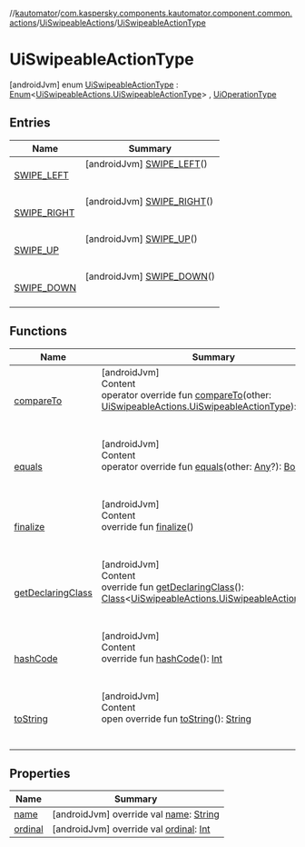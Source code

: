 //[kautomator](../../../index.md)/[com.kaspersky.components.kautomator.component.common.actions](../../index.md)/[UiSwipeableActions](../index.md)/[UiSwipeableActionType](index.md)



# UiSwipeableActionType  
 [androidJvm] enum [UiSwipeableActionType](index.md) : [Enum](https://kotlinlang.org/api/latest/jvm/stdlib/kotlin/-enum/index.html)<[UiSwipeableActions.UiSwipeableActionType](index.md)> , [UiOperationType](../../../com.kaspersky.components.kautomator.intercept.operation/-ui-operation-type/index.md)   


## Entries  
  
|  Name|  Summary| 
|---|---|
| [SWIPE_LEFT](-s-w-i-p-e_-l-e-f-t/index.md)|  [androidJvm] [SWIPE_LEFT](-s-w-i-p-e_-l-e-f-t/index.md)()  <br>  <br>   <br>
| [SWIPE_RIGHT](-s-w-i-p-e_-r-i-g-h-t/index.md)|  [androidJvm] [SWIPE_RIGHT](-s-w-i-p-e_-r-i-g-h-t/index.md)()  <br>  <br>   <br>
| [SWIPE_UP](-s-w-i-p-e_-u-p/index.md)|  [androidJvm] [SWIPE_UP](-s-w-i-p-e_-u-p/index.md)()  <br>  <br>   <br>
| [SWIPE_DOWN](-s-w-i-p-e_-d-o-w-n/index.md)|  [androidJvm] [SWIPE_DOWN](-s-w-i-p-e_-d-o-w-n/index.md)()  <br>  <br>   <br>


## Functions  
  
|  Name|  Summary| 
|---|---|
| [compareTo](https://kotlinlang.org/api/latest/jvm/stdlib/kotlin/-enum/compare-to.html)| [androidJvm]  <br>Content  <br>operator override fun [compareTo](https://kotlinlang.org/api/latest/jvm/stdlib/kotlin/-enum/compare-to.html)(other: [UiSwipeableActions.UiSwipeableActionType](index.md)): [Int](https://kotlinlang.org/api/latest/jvm/stdlib/kotlin/-int/index.html)  <br><br><br>
| [equals](https://kotlinlang.org/api/latest/jvm/stdlib/kotlin/-enum/equals.html)| [androidJvm]  <br>Content  <br>operator override fun [equals](https://kotlinlang.org/api/latest/jvm/stdlib/kotlin/-enum/equals.html)(other: [Any](https://kotlinlang.org/api/latest/jvm/stdlib/kotlin/-any/index.html)?): [Boolean](https://kotlinlang.org/api/latest/jvm/stdlib/kotlin/-boolean/index.html)  <br><br><br>
| [finalize](https://kotlinlang.org/api/latest/jvm/stdlib/kotlin/-enum/finalize.html)| [androidJvm]  <br>Content  <br>override fun [finalize](https://kotlinlang.org/api/latest/jvm/stdlib/kotlin/-enum/finalize.html)()  <br><br><br>
| [getDeclaringClass](https://kotlinlang.org/api/latest/jvm/stdlib/kotlin/-enum/get-declaring-class.html)| [androidJvm]  <br>Content  <br>override fun [getDeclaringClass](https://kotlinlang.org/api/latest/jvm/stdlib/kotlin/-enum/get-declaring-class.html)(): [Class](https://docs.oracle.com/javase/8/docs/api/java/lang/Class.html)<[UiSwipeableActions.UiSwipeableActionType](index.md)>  <br><br><br>
| [hashCode](https://kotlinlang.org/api/latest/jvm/stdlib/kotlin/-enum/hash-code.html)| [androidJvm]  <br>Content  <br>override fun [hashCode](https://kotlinlang.org/api/latest/jvm/stdlib/kotlin/-enum/hash-code.html)(): [Int](https://kotlinlang.org/api/latest/jvm/stdlib/kotlin/-int/index.html)  <br><br><br>
| [toString](https://kotlinlang.org/api/latest/jvm/stdlib/kotlin/-enum/to-string.html)| [androidJvm]  <br>Content  <br>open override fun [toString](https://kotlinlang.org/api/latest/jvm/stdlib/kotlin/-enum/to-string.html)(): [String](https://kotlinlang.org/api/latest/jvm/stdlib/kotlin/-string/index.html)  <br><br><br>


## Properties  
  
|  Name|  Summary| 
|---|---|
| [name](index.md#com.kaspersky.components.kautomator.component.common.actions/UiSwipeableActions.UiSwipeableActionType/name/#/PointingToDeclaration/)|  [androidJvm] override val [name](index.md#com.kaspersky.components.kautomator.component.common.actions/UiSwipeableActions.UiSwipeableActionType/name/#/PointingToDeclaration/): [String](https://kotlinlang.org/api/latest/jvm/stdlib/kotlin/-string/index.html)   <br>
| [ordinal](index.md#com.kaspersky.components.kautomator.component.common.actions/UiSwipeableActions.UiSwipeableActionType/ordinal/#/PointingToDeclaration/)|  [androidJvm] override val [ordinal](index.md#com.kaspersky.components.kautomator.component.common.actions/UiSwipeableActions.UiSwipeableActionType/ordinal/#/PointingToDeclaration/): [Int](https://kotlinlang.org/api/latest/jvm/stdlib/kotlin/-int/index.html)   <br>

